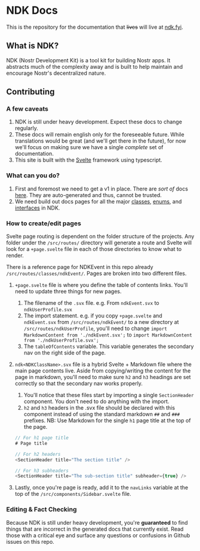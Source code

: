 # NDK Docs

This is the repository for the documentation that ~~lives~~ will live at [ndk.fyi](https://ndk.fyi).

## What is NDK?

NDK (Nostr Development Kit) is a tool kit for building Nostr apps. It abstracts much of the complexity away and is built to help maintain and encourage Nostr's decentralized nature.

## Contributing

### A few caveats

1. NDK is still under heavy development. Expect these docs to change regularly.
1. These docs will remain english only for the foreseeable future. While translations would be great (and we'll get there in the future), for now we'll focus on making sure we have a single _complete_ set of documentation.
1. This site is built with the [Svelte](https://svelte.dev) framework using typescript.

### What can you do?

1. First and foremost we need to get a v1 in place. There are _sort of_ docs [here](https://github.com/nostr-dev-kit/ndk/tree/master/docs). They are auto-generated and thus, cannot be trusted.
1. We need build out docs pages for all the major [classes](https://github.com/nostr-dev-kit/ndk/tree/master/docs/classes), [enums](https://github.com/nostr-dev-kit/ndk/tree/master/docs/enums), and [interfaces](https://github.com/nostr-dev-kit/ndk/tree/master/docs/interfaces) in NDK.

### How to create/edit pages

Svelte page routing is dependent on the folder structure of the projects. Any folder under the `/src/routes/` directory will generate a route and Svelte will look for a `+page.svelte` file in each of those directories to know what to render.

There is a reference page for NDKEvent in this repo already `/src/routes/classes/ndkEvent/`. Pages are broken into two different files.

1. `+page.svelte` file is where you define the table of contents links. You'll need to update three things for new pages.
    1. The filename of the `.svx` file. e.g. From `ndkEvent.svx` to `ndkUserProfile.svx`
    1. The import statement. e.g. if you copy `+page.svelte` and `ndkEvent.svx` from `/src/routes/ndkEvent/` to a new directory at `/src/routes/ndkUserProfile`, you'll need to change `import MarkdownContent from './ndkEvent.svx';` to `import MarkdownContent from './ndkUserProfile.svx';`
    1. The `tableOfContents` variable. This variable generates the secondary nav on the right side of the page.
1. `ndk<NDKClassName>.svx` file is a hybrid Svelte + Markdown file where the main page contents live. Aside from copying/writing the content for the page in markdown, you'll need to make sure `h2` and `h3` headings are set correctly so that the secondary nav works properly.

    1. You'll notice that these files start by importing a single `SectionHeader` component. You don't need to do anything with the import.
    2. `h2` and `h3` headers in the .svx file should be declared with this component instead of using the standard markdown `##` and `###` prefixes. NB: Use Markdown for the single `h1` page title at the top of the page.

    ```js
    // For h1 page title
    # Page title

    // For h2 headers
    <SectionHeader title="The section title" />

    // For h3 subheaders
    <SectionHeader title="The sub-section title" subheader={true} />
    ```

1. Lastly, once you're page is ready, add it to the `navLinks` variable at the top of the `/src/components/Sidebar.svelte` file.

### Editing & Fact Checking

Because NDK is still under heavy development, you're **guaranteed** to find things that are incorrect in the generated docs that currently exist. Read those with a critical eye and surface any questions or confusions in Github issues on this repo.
